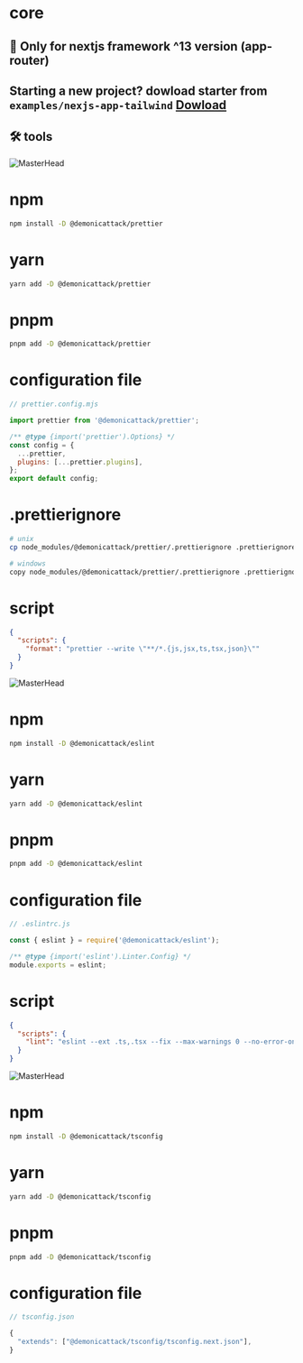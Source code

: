 # core

## 🚨 Only for nextjs framework ^13 version (app-router)

## Starting a new project? dowload starter from `` examples/nexjs-app-tailwind `` [Dowload](https://download-directory.github.io/?url=https://github.com/Demonic-Attack/core/tree/main/examples/nextjs-app-tailwind)


## 🛠️ tools
![MasterHead](https://prettier.io/icon.png)

# npm

```sh
npm install -D @demonicattack/prettier
```

# yarn

```sh
yarn add -D @demonicattack/prettier
```

# pnpm

```sh
pnpm add -D @demonicattack/prettier
```

# configuration file

```js
// prettier.config.mjs

import prettier from '@demonicattack/prettier';

/** @type {import('prettier').Options} */
const config = {
  ...prettier,
  plugins: [...prettier.plugins],
};
export default config;
```

# .prettierignore

```bash
# unix
cp node_modules/@demonicattack/prettier/.prettierignore .prettierignore

# windows
copy node_modules/@demonicattack/prettier/.prettierignore .prettierignore
```

# script

```json
{
  "scripts": {
    "format": "prettier --write \"**/*.{js,jsx,ts,tsx,json}\""
  }
}
```

![MasterHead](https://cdn.icon-icons.com/icons2/2699/PNG/512/eslint_logo_icon_170171.png)

# npm

```sh
npm install -D @demonicattack/eslint
```

# yarn

```sh
yarn add -D @demonicattack/eslint
```

# pnpm

```sh
pnpm add -D @demonicattack/eslint
```

# configuration file

```js
// .eslintrc.js

const { eslint } = require('@demonicattack/eslint');

/** @type {import('eslint').Linter.Config} */
module.exports = eslint;
```

# script

```json
{
  "scripts": {
    "lint": "eslint --ext .ts,.tsx --fix --max-warnings 0 --no-error-on-unmatched-pattern ."
  }
}
```


![MasterHead](https://img-c.udemycdn.com/course/750x422/4834448_66ec.jpg)

# npm

```sh
npm install -D @demonicattack/tsconfig
```

# yarn

```sh
yarn add -D @demonicattack/tsconfig
```

# pnpm

```sh
pnpm add -D @demonicattack/tsconfig
```

# configuration file

```js
// tsconfig.json

{
  "extends": ["@demonicattack/tsconfig/tsconfig.next.json"],
}
```




